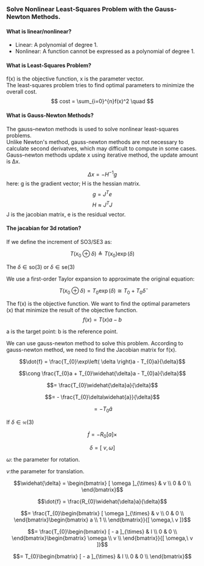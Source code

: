 ### Solve Nonlinear Least-Squares Problem with the Gauss-Newton Methods.  
#### What is linear/nonlinear?  
* Linear: A polynomial of degree 1.  
* Nonlinear: A function cannot be expressed as a polynomial of degree 1.

#### What is Least-Squares Problem?  
f(x) is the objective function, x is the parameter vector.  
The least-squares problem tries to find optimal parameters to minimize the overall cost. 
$$ 
cost = \sum_{i=0}^{n}f(x)^2 \quad
$$

#### What is Gauss-Newton Methods?  
The gauss–newton methods is used to solve nonlinear least-squares problems.  
Unlike Newton's method, gauss-newton methods are not necessary to calculate second derivatves, which may difficult to compute in some cases.  
Gauss–newton methods update x using iterative method, the update amount is Δx. 

$$ 
\Delta x = -H^{-1}g
$$
here: g is the gradient vector; H is the hessian matrix.
$$ 
g = J^Te
$$
$$ 
H \approx J^TJ
$$
J is the jacobian matrix, e is the residual vector. 


#### The jacabian for 3d rotation?  

If we define the increment of SO3/SE3 as:

$$T(x_{0}\oplus\delta) \triangleq T(x_{0})\exp( \delta )$$

The $\delta \in \mathfrak{\text{so}}(3)$ or
$\delta \in \mathfrak{\text{se}}(3)$

We use a first-order Taylor expansion to approximate the original equation:  

$$T(x_{0}\oplus\delta) = T_{0}\exp( \delta ) \cong T_{0} + T_{0}\widehat{\delta}$$

The f(x) is the objective function. 
We want to find the optimal parameters (x) that minimize the result of the objective function.
$$f(x) = T(x)a - b$$

a is the target point:
b is the reference point.

We can use gauss-newton method to solve this problem.
According to gauss-newton method, we need to find the Jacobian matrix
for f(x).

$$\dot{f} = \frac{T_{0}\exp\left( \delta \right)a - T_{0}a}{\delta}$$

$$\cong \frac{T_{0}a + T_{0}\widehat{\delta}a - T_{0}a}{\delta}$$

$$= \frac{T_{0}\widehat{\delta}a}{\delta}$$

$$= - \frac{T_{0}\delta\widehat{a}}{\delta}$$

$$= - T_{0}\widehat{a} $$

If $\delta \in \mathfrak{s}\mathfrak{e}(3)$

$$\dot{f} = - R_{0}[ a ]{\times}$$

$$\delta = [\ v, \omega ]$$

$\omega$: the parameter for rotation.

$v:$the parameter for translation.

$$\widehat{\delta} = \begin{bmatrix}
[ \omega ]_{\times} & v \\
0 & 0 \\
\end{bmatrix}$$

$$\dot{f} = \frac{R_{0}\widehat{\delta}a}{\delta}$$

$$= \frac{T_{0}\begin{bmatrix}
[ \omega ]_{\times} & v \\
0 & 0 \\
\end{bmatrix}\begin{bmatrix}
a \\
1 \\
\end{bmatrix}}{[ \omega,\ v ]}$$

$$= \frac{T_{0}\begin{bmatrix}
[ - a ]_{\times} & I \\
0 & 0 \\
\end{bmatrix}\begin{bmatrix}
\omega \\
v \\
\end{bmatrix}}{[ \omega,\ v ]}$$

$$= T_{0}\begin{bmatrix}
[ - a ]_{\times} & I \\
0 & 0 \\
\end{bmatrix}$$

